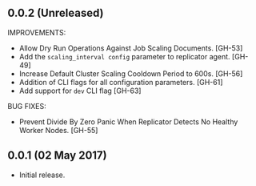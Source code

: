 ## 0.0.2 (Unreleased)

IMPROVEMENTS:

* Allow Dry Run Operations Against Job Scaling Documents. [GH-53]
* Add the `scaling_interval config` parameter to replicator agent. [GH-49]
* Increase Default Cluster Scaling Cooldown Period to 600s. [GH-56]
* Addition of CLI flags for all configuration parameters. [GH-61]
* Add support for `dev` CLI flag [GH-63]

BUG FIXES:

* Prevent Divide By Zero Panic When Replicator Detects No Healthy Worker Nodes. [GH-55]

## 0.0.1 (02 May 2017)

- Initial release.
